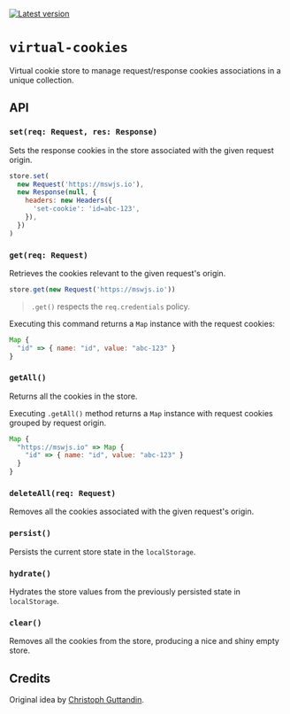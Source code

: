 [![Latest version](https://img.shields.io/npm/v/virtual-cookies.svg)](https://www.npmjs.com/package/virtual-cookies)

# `virtual-cookies`

Virtual cookie store to manage request/response cookies associations in a unique collection.

## API

### `set(req: Request, res: Response)`

Sets the response cookies in the store associated with the given request origin.

```js
store.set(
  new Request('https://mswjs.io'),
  new Response(null, {
    headers: new Headers({
      'set-cookie': 'id=abc-123',
    }),
  })
)
```

### `get(req: Request)`

Retrieves the cookies relevant to the given request's origin.

```js
store.get(new Request('https://mswjs.io'))
```

> `.get()` respects the `req.credentials` policy.

Executing this command returns a `Map` instance with the request cookies:

```js
Map {
  "id" => { name: "id", value: "abc-123" }
}
```

### `getAll()`

Returns all the cookies in the store.

Executing `.getAll()` method returns a `Map` instance with request cookies grouped by request origin.

```js
Map {
  "https://mswjs.io" => Map {
    "id" => { name: "id", value: "abc-123" }
  }
}
```

### `deleteAll(req: Request)`

Removes all the cookies associated with the given request's origin.

### `persist()`

Persists the current store state in the `localStorage`.

### `hydrate()`

Hydrates the store values from the previously persisted state in `localStorage`.

### `clear()`

Removes all the cookies from the store, producing a nice and shiny empty store.

## Credits

Original idea by [
Christoph Guttandin](https://github.com/chrisguttandin).
